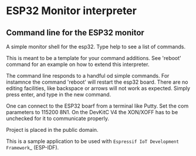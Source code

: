 # ESP32 Monitor interpreter

## Command line for the ESP32 monitor

A simple monitor shell for the esp32. Type help to see a list of commands. 

This is meant to be a template for your command additions. See 'reboot' command for an example on how to extend this interpreter.

The command line responds to a handful od simple commands. For instamnce the command 'reboot' will restart the esp32 board. There are no editing facilities, like backspace or arrows will not work as expected. Simply press enter, and type in the new command.

One can connect to the ESP32 boarf from a terminal like Putty. Set the com parameters to 115200 8N1.
On the DevKitC V4 the XON/XOFF has to be unchecked for it to communicate properly.

Project is placed in the public domain.

This is a sample application to be used with 
`Espressif IoT Development Framework`_ (ESP-IDF). 

